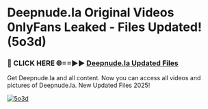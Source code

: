 # Deepnude.Ia Original Videos 0nlyFans Leaked - Files Updated! (5o3d)

<h3>🔴 CLICK HERE 🌐==►► <a href="https://tinyurl.com/y5r63du9" rel="nofollow">Deepnude.Ia Updated Files</a></h3>

Get Deepnude.Ia and all content. Now you can access all videos and pictures of Deepnude.Ia. New Updated Files 2025!

[![5o3d](https://i.imgur.com/UVo9nyh.gif)](https://tinyurl.com/y5r63du9)